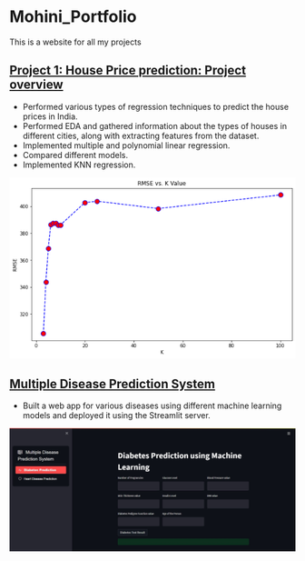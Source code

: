 # Mohini_Portfolio
This is a website for all my projects

## [Project 1: House Price prediction: Project overview](https://github.com/saythename1725/House-price-prediction-/blob/main/House%20price%20prediction.ipynb)
* Performed various types of regression techniques to predict the house prices in India.
* Performed EDA and gathered information about the types of houses in different cities, along with extracting features from the dataset.
* Implemented multiple and polynomial linear regression.
* Compared different models.
* Implemented KNN regression.

![House Price Prediction](/images/download.png)

## [Multiple Disease Prediction System](https://github.com/saythename1725/code.py)
* Built a web app for various diseases using different machine learning models and deployed it using the Streamlit server.

![Multiple Disease Prediction System](/images/web-screenshot-26-05-2023.jpg)
